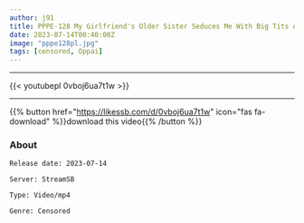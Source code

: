 ```yaml
---
author: j91
title: PPPE-128 My Girlfriend's Older Sister Seduces Me With Big Tits And Creampies OK Kaoru Yasui
date: 2023-07-14T00:40:00Z
image: "pppe128pl.jpg"
tags: [censored, Oppai]
---
```

___

{{< youtubepl 0vboj6ua7t1w >}}
___

{{% button href="https://likessb.com/d/0vboj6ua7t1w" icon="fas fa-download" %}}download this video{{% /button %}}
### About

`Release date: 2023-07-14`

`Server: StreamSB`

`Type: Video/mp4`

`Genre:	Censored`